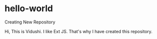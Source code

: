# hello-world
Creating New Repository

Hi, This is Vidushi. I like Ext JS. That's why I have created this repository.
